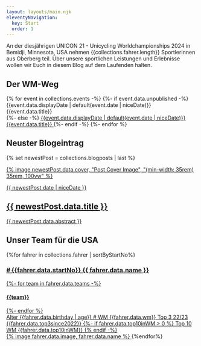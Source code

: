 ```yaml
---
layout: layouts/main.njk
eleventyNavigation:
  key: Start
  order: 1
---
```


An der diesjährigen UNICON 21 - Unicycling Worldchampionships 2024 in Bemidji, Minnesota, USA nehmen {{collections.fahrer.length}} SportlerInnen aus Oberberg teil. Über unsere sportlichen Leistungen und Erlebnisse wollen wir Euch in diesem Blog auf dem Laufenden halten.

## Der WM-Weg

<section class="timeline">
  {% for event in collections.events -%}
    {%- if event.data.unpublished -%}
      <div class="timeline-entry future">
        <span class="date">{{event.data.displayDate | default(event.date | niceDate)}}</span>
        <span class="title">{{event.data.title}}</span>
      </div>
    {%- else -%}
      <a href="{{event.url}}" class="timeline-entry">
        <span class="date">{{event.data.displayDate | default(event.date | niceDate)}}</span>
        <span class="title">{{event.data.title}}</span>
      </a>
    {%- endif -%}
  {%- endfor %}
</section>

## Neuster Blogeintrag
{% set newestPost = collections.blogposts | last %}
<a href="{{ newestPost.url }}">
  <article class="blogpost card card-hover">
    {% image newestPost.data.cover, "Post Cover Image", "(min-width: 35rem) 35rem, 100vw" %}
    <p class="post_date">{{ newestPost.date | niceDate }}</p>
    <h2 class="post_title">{{ newestPost.data.title }}</h2>
    <div class="post_abstract">
    
{{ newestPost.data.abstract }}

</div>
  </article>
</a>

## Unser Team für die USA

<section class="fahrer-cards">
  {%for fahrer in collections.fahrer | sortByStartNo%}
  <a href="{{fahrer.url}}" class="card fahrer card-hover">
    <h3 class="name">#&thinsp;{{fahrer.data.startNo}} {{ fahrer.data.name }}</h3>
    <div class="team">
    {%- for team in fahrer.data.teams -%}
    <h4>{{team}}</h4>
    {%- endfor %}
    </div>
    <div class="stats">
      <span class="age label">Alter</span>
      <span class="age value">{{fahrer.data.birthday | age}}</span>
      <span class="prevWM label"># WM</span>
      <span class="prevWM value">{{fahrer.data.wm}}</span>
      <span class="top3 label">Top 3 22/23</span>
      <span class="top3 value">{{fahrer.data.top3since2022}}</span>
      {%- if fahrer.data.top10inWM > 0 %}
      <span class="top10 label">Top 10 WM</span>
      <span class="top10 value">{{fahrer.data.top10inWM}}</span>
      {% endif -%}
    </div>
    {% image fahrer.data.image, fahrer.data.name %}
  </a>
  {%endfor%}
</section>

